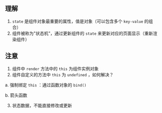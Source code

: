 <!--
 * @Author: Deshun
 * @Date: 2021-07-30 17:29:34
 * @LastEditors: Deshun
 * @LastEditTime: 2021-07-30 17:36:48
 * @FilePath: \Study&Code\state\README.md
 * @Description: state 属性知识点
-->

## 理解
1. `state` 是组件对象最重要的属性，值是对象（可以包含多个 `key-value` 的组合）
2. 组件被称为"状态机”，通过更新组件的 `state` 来更新对应的页面显示（重新渲染组件）

## 注意
1. 组件中 `render` 方法中的 `this` 为组件实例对象
2. 组件自定义的方法中 `this` 为 `undefined` ，如何解决？

  a. 强制绑定 `this` ：通过函数对象的 `bind()`
  
  b. 箭头函数
  
3. 状态数据，不能直接修改或更新
